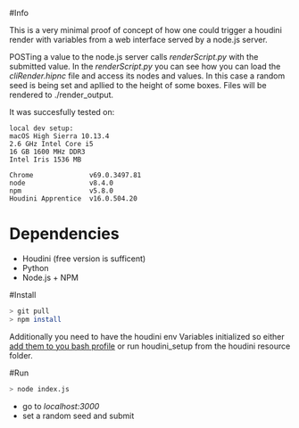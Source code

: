 #Info

This is a very minimal proof of concept of how one could trigger a houdini render with variables from a web interface served by a node.js server.

POSTing a value to the node.js server calls _renderScript.py_ with the submitted value. In the _renderScript.py_ you can see how you can load the _cliRender.hipnc_ file and access its nodes and values. In this case a random seed is being set and apllied to the height of some boxes. Files will be rendered to ./render_output.

It was succesfully tested on:

```
local dev setup:
macOS High Sierra 10.13.4
2.6 GHz Intel Core i5
16 GB 1600 MHz DDR3
Intel Iris 1536 MB

Chrome          	v69.0.3497.81
node            	v8.4.0
npm             	v5.8.0
Houdini Apprentice 	v16.0.504.20
```



# Dependencies

- Houdini (free version is sufficent)
- Python
- Node.js + NPM



#Install

```bash
> git pull
> npm install
```

Additionally you need to have the houdini env Variables initialized so either [add them to you bash profile](https://houdinitricks.com/quicktip-os-x-environment-setup-for-houdini-2/) or run houdini_setup from the houdini resource folder.



#Run

```bash
> node index.js
```

- go to _localhost:3000_ 
- set a random seed and submit

